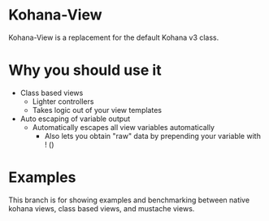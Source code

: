 Kohana-View
============

Kohana-View is a replacement for the default Kohana v3 class.

Why you should use it
============

 - Class based views
   - Lighter controllers
   - Takes logic out of your view templates
 - Auto escaping of variable output
   - Automatically escapes all view variables automatically
     - Also lets you obtain "raw" data by prepending your variable with ! (<?=!$foobar?>)

Examples
============

This branch is for showing examples and benchmarking between native kohana views, class based views, and mustache views.